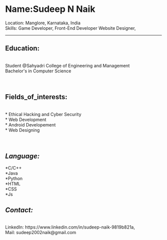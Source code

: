 # **Name**:Sudeep N Naik <br>
Location: Manglore, Karnataka, India  <br>
Skills: Game Developer, Front-End Developer Website Designer,  <br>
*****
## **Education:**  <br>
   <br>
   Student @Sahyadri College of Engineering and Management  <br>
   Bachelor's in Computer Science  <br>
   <br>  <br>
   
 
## **Fields_of_interests:**  <br>
   <br>
    * Ethical Hacking and Cyber Security  <br>
    * Web Development  <br>
    * Android Developement  <br>
    * Web Designing  <br>
      <br> <br>
  
  
## *Language:*  <br>
   *C/C++  <br>
   *Java  <br>
   *Python  <br>
   *HTML  <br>
   *CSS  <br>
   *Js
 <br>
 
## *Contact:*   <br>
  <br>
    LinkedIn: https://www.linkedin.com/in/sudeep-naik-9819b821a,   <br>
    Mail: sudeep2002naik@gmail.com  
    <br>
  
